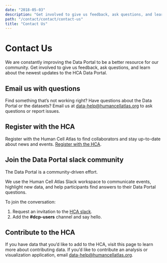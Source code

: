```yaml
---
date: "2018-05-03"
description: "Get involved to give us feedback, ask questions, and learn about the newest updates to the HCA Data Portal."
path: "/contact/contact/contact-us"
title: "Contact Us"
---
```


# Contact Us

We are constantly improving the Data Portal to be a better resource for our community. Get involved to give us feedback,
ask questions, and learn about the newest updates to the HCA Data Portal.

## Email us with questions

Find something that’s not working right? Have questions about the Data Portal or the datasets? Email us
at [data-help@humancellatlas.org](mailto:data-help@humancellatlas.org) to ask questions or report issues.

## Register with the HCA

Register with the Human Cell Atlas to find collaborators and stay up-to-date about news and
events. [Register with the HCA](https://www.humancellatlas.org/join-hca).

## Join the Data Portal slack community

The Data Portal is a community-driven effort.

We use the Human Cell Atlas Slack workspace to communicate events, highlight new data, and help participants find
answers to their Data Portal questions.

To join the conversation:

1. Request an invitation to the [HCA slack](mailto:hca@humancellatlas.org).
2. Add the  **#dcp-users** channel and say hello.

## Contribute to the HCA

If you have data that you’d like to add to the HCA, visit this page to learn more about contributing data. If you’d like
to contribute an analysis or visualization application,
email [data-help@humancellatlas.org](mailto:data-help@humancellatlas.org). 
